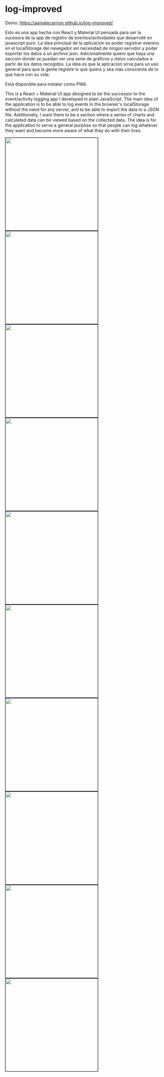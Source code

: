 # log-improved

Demo: https://aamatecarrion.github.io/log-improved/
 
Esto es una app hecha con React y Material UI pensada para ser la sucesora de la app de registro de eventos/actividades que desarrollé en javascript puro. La idea principal de la aplicación es poder registrar eventos en el localStorage del navegador sin necesidad de ningún servidor y poder exportar los datos a un archivo json. Adicionalmente quiero que haya una sección donde se puedan ver una serie de gráficos y datos calculados a partir de los datos recogidos. La idea es que la aplicación sirva para un uso general para que la gente registre lo que quiera y sea más consciente de lo que hace con su vida.

Está disponible para instalar como PWA.

This is a React + Material UI app designed to be the successor to the event/activity logging app I developed in plain JavaScript. The main idea of the application is to be able to log events in the browser's localStorage without the need for any server, and to be able to export the data to a JSON file. Additionally, I want there to be a section where a series of charts and calculated data can be viewed based on the collected data. The idea is for the application to serve a general purpose so that people can log whatever they want and become more aware of what they do with their lives.

<img src="https://github.com/aamatecarrion/log-improved/blob/main/vista_previa_log_improved/home.png" width="300px" style="border: 1px solid black"></img>
<img src="https://github.com/aamatecarrion/log-improved/blob/main/vista_previa_log_improved/detalles.png" width="300px" style="border: 1px solid black"></img>
<img src="https://github.com/aamatecarrion/log-improved/blob/main/vista_previa_log_improved/configuracion.png" width="300px" style="border: 1px solid black"></img>
<img src="https://github.com/aamatecarrion/log-improved/blob/main/vista_previa_log_improved/botones.png" width="300px" style="border: 1px solid black"></img>
<img src="https://github.com/aamatecarrion/log-improved/blob/main/vista_previa_log_improved/nuevo_registro.png" width="300px" style="border: 1px solid black"></img>
<img src="https://github.com/aamatecarrion/log-improved/blob/main/vista_previa_log_improved/pantalla_exportacion.png" width="300px" style="border: 1px solid black"></img>
<img src="https://github.com/aamatecarrion/log-improved/blob/main/vista_previa_log_improved/pantalla_importacion.png" width="300px" style="border: 1px solid black"></img>
<img src="https://github.com/aamatecarrion/log-improved/blob/main/vista_previa_log_improved/archivo_de_respaldo.png" width="300px" style="border: 1px solid black"></img>
<img src="https://github.com/aamatecarrion/log-improved/blob/main/vista_previa_log_improved/instalar.png" width="300px" style="border: 1px solid black"></img>
<img src="https://github.com/aamatecarrion/log-improved/blob/main/vista_previa_log_improved/instalar2.png" width="300px" style="border: 1px solid black"></img>

